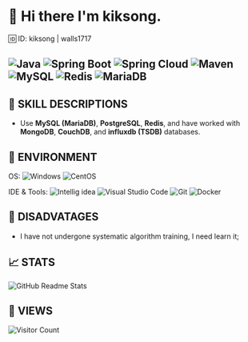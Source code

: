 # 👋 Hi there I'm kiksong.

🆔 ID: kiksong | walls1717

![Java](https://img.shields.io/badge/-Java-F80000?logo=oracle&logoColor=white)
![Spring Boot](https://img.shields.io/badge/-Spring_Boot-6DB33F?logo=springboot&logoColor=white)
![Spring Cloud](https://img.shields.io/badge/-Spring_Cloud-6DB33F?logo=spring&logoColor=white)
![Maven](https://img.shields.io/badge/-Maven-C71A36?logo=apachemaven&logoColor=white)
![MySQL](https://img.shields.io/badge/-MySQL-4479A1?logo=mysql&logoColor=white)
![Redis](https://img.shields.io/badge/-Redis-DC382D?logo=redis&logoColor=white)
![MariaDB](https://img.shields.io/badge/-MariaDB-007096?logo=mariadb&logoColor=white)
---

## 💪 SKILL DESCRIPTIONS
- Use **MySQL (MariaDB)**, **PostgreSQL**, **Redis**, and have worked with **MongoDB**, **CouchDB**, and **influxdb (TSDB)** databases.

## 🔧 ENVIRONMENT
OS:
![Windows](https://img.shields.io/badge/-Windows-0078D6?logo=windows&logoColor=white)
![CentOS](https://img.shields.io/badge/-CentOS-purple?logo=centos&logoColor=white)

IDE & Tools:
![Intellig idea](https://img.shields.io/badge/-Intellig_idea-2270E0?logo=jetbrains&logoColor=white)
![Visual Studio Code](https://img.shields.io/badge/-Visual_Studio_Code-007ACC?logo=visual-studio-code&logoColor=white)
![Git](https://img.shields.io/badge/-Git-F05032?logo=git&logoColor=white)
![Docker](https://img.shields.io/badge/-Docker-2496ed?logo=Docker&logoColor=white)

## 🌱 DISADVATAGES
- I have not undergone systematic algorithm training, I need learn it;

## 📈 STATS
![GitHub Readme Stats][ReadmeStats-Image]

[ReadmeStats-Image]: https://github-readme-stats.vercel.app/api?username=kiksong&show_icons=true&bg_color=ffffff "GitHub Readme Stats"

## 🧚‍ VIEWS
![Visitor Count](https://profile-counter.glitch.me/kiksong/count.svg)


<!--
**kiksong/kiksong** is a ✨ _special_ ✨ repository because its `README.md` (this file) appears on your GitHub profile.

Here are some ideas to get you started:

- 🔭 I’m currently working on ...
- 🌱 I’m currently learning ...
- 👯 I’m looking to collaborate on ...
- 🤔 I’m looking for help with ...
- 💬 Ask me about ...
- 📫 How to reach me: ...
- 😄 Pronouns: ...
- ⚡ Fun fact: ...
-->
